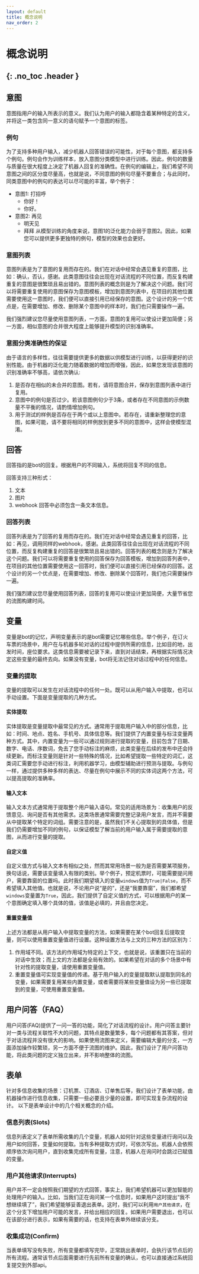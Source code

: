 ```yaml
---
layout: default
title: 概念说明
nav_order: 2
---
```

# 概念说明
{: .no_toc .header }
---

## 意图
意图指用户的输入所表示的意义。我们认为用户的输入都隐含着某种特定的含义，并将这一类包含同一意义的语句赋予一个意图的标签。

### 例句
为了支持多种用户输入，减少机器人回答错误的可能性，对于每个意图，都支持多个例句。例句会作为训练样本，放入意图分类模型中进行训练。因此，例句的数量与质量在很大程度上决定了机器人回复的准确性。在例句的编辑上，我们希望不同意图之间的区分度尽量高，也就是说，不同意图的例句尽量不要重合；与此同时，同类意图中的例句的表达可以尽可能的丰富，举个例子：
- 意图1: 打招呼
  - 你好！
  - 你好。
- 意图2: 再见
  - 明天见
  - 拜拜
从模型训练的角度来说，意图1的泛化能力会弱于意图2。因此，如果您可以提供更多更独特的例句，模型的效果也会更好。

### 意图列表
意图列表是为了意图的复用而存在的。我们在对话中经常会遇见重复的意图，比如：确认，否认，感谢。此类意图往往会出现在对话流程的不同位置，而反复构建重复的意图是很繁琐且易出错的。意图列表的概念则是为了解决这个问题。我们可以将需要重复使用的意图保存为意图模板，增加到意图列表中，在项目的其他位置需要使用这一意图时，我们便可以直接引用已经保存的意图。这个设计的另一个优点是，在需要增加、修改、删除某个意图中的样本时，我们也只需要操作一遍。

我们强烈建议您尽量使用意图列表，一方面，意图的复用可以使设计更加简便；另一方面，相似意图的合并很大程度上能够提升模型的识别准确率。

### 意图分类准确性的保证
由于语言的多样性，往往需要提供更多的数据以供模型进行训练，以获得更好的识别性能。由于机器的泛化能力随着数据的增加而增强，因此，如果您发现该意图的识别准确率不够高，请依次确认:
1. 是否存在相似的未合并的意图。若有，请将意图合并，保存到意图列表中进行复用。
2. 意图中的例句是否过少。若该意图例句少于3条，或者存在不同意图的示例数量不平衡的情况，请酌情增加例句。
3. 用于测试的样例是否存在于两个或以上意图中。若存在，请重新整理您的意图，如果可能，请不要将相同的样例放到更多不同的意图中，这样会使模型混淆。

## 回答
回答指的是bot的回复。根据用户的不同输入，系统将回复不同的信息。

回答支持三种形式：
1. 文本
2. 图片
3. webhook
回答中必须包含一条文本信息。

### 回答列表
回答列表是为了回答的复用而存在的。我们在对话中经常会遇见重复的回答，比如：再见，调用同样的webhook，感谢。此类回答往往会出现在对话流程的不同位置，而反复构建重复的回答是很繁琐且易出错的。回答列表的概念则是为了解决这个问题。我们可以将需要重复使用的回答保存为回答模板，增加到回答列表中，在项目的其他位置需要使用这一回答时，我们便可以直接引用已经保存的回答。这个设计的另一个优点是，在需要增加、修改、删除某个回答时，我们也只需要操作一遍。

我们强烈建议您尽量使用回答列表，回答的复用可以使设计更加简便，大量节省您的流图构建时间。

## 变量
变量是bot的记忆，声明变量表示的是bot需要记忆哪些信息。举个例子，在订火车票的场景中，用户在与机器多轮对话的过程中提供所需的信息，比如目的地，出发时间，座位要求。这类信息需要被记录下来，直到对话结束，再根据实际情况决定这些变量的最终去向。如果没有变量，bot将无法记住对话过程中的任何信息。

### 变量的提取
变量的提取可以发生在对话流程中的任何一处。既可以从用户输入中提取，也可以手动设置。下面是变量提取的几种方式。
#### 实体提取
实体提取是变量提取中最常见的方式。通常用于提取用户输入中的部分信息，比如：时间、地点、姓名、手机号、具体信息等。我们提供了内置变量与标注变量两种方式。其中，内置变量为一些可以通过规则进行提取的变量，目前包含了日期、数字、电话、序数词，免去了您手动标注的麻烦，此类变量在后续的发布中还会持续更新。而标注变量则是针对一些特殊的情况，比如希望提取一些特定的词汇，这类词汇需要您手动进行标注，利用机器学习，由模型辅助进行预测与提取。与例句一样，通过提供多种多样的表达、尽量在例句中展示不同的实体词这两个方法，可以提高提取的准确率。

#### 输入文本
输入文本方式通常用于提取整个用户输入语句。常见的适用场景为：收集用户的反馈意见、询问是否有其他需求。这类场景通常需要完整记录用户发言，而并不需要从中提取某个特定的词组。需要注意的是，虽然我们不关心提取到的具体值，但是我们仍需要增加不同的例句，以保证模型了解当前的用户输入属于需要提取的意图，从而进行变量的提取。

#### 自定义值
自定义值方式与输入文本有相似之处，然而其常用场景一般为是否需要某项服务，换句话说，需要该变量填入有限的类别。举个例子，预定机票时，可能需要提问用户，需要靠窗的位置吗。此时我们期望填入的变量`windows`值为`True|False`，而不希望填入其他值。也就是说，不论用户说“是的”，还是“我要靠窗”，我们都希望`windows`变量置为`True`，因此，我们提供了自定义值的方式，可以根据用户的某一个意图确定填入哪个具体的值，该值是必填的，并且由您决定。

#### 重置变量值
上述方法都是从用户输入中提取变量的方法，如果需要在某个bot回复后提取变量，则可以使用重置变量值进行设置。这种设置方法与上文的三种方法的区别为：
1. 作用域不同。该方法的作用域为特定的上下文，也就是说，该重置只在当前的对话中生效；而上文的方法都是全局有效的。如果希望在对话的多个场景中有针对性的提取变量，请使用重置变量值。
2. 重置变量值可实现变量值的传递。基于用户输入的变量提取默认提取到同名的变量，如果需要复用某些内置变量，或者需要将某些变量值设为另一些已提取到的变量，可使用重置变量值。


## 用户问答（FAQ）
用户问答(FAQ)提供了一问一答的功能，简化了对话流程的设计。用户问答主要针对一类与流程关联性不大的问题，其特点是数量繁多，每个问题都有其答案，但对于对话流程并没有很大的影响。如果使用流图来定义，需要编辑大量的分支，一方面添加操作较繁琐，另一方面不便于流图的维护。因此，我们设计了用户问答功能，将此类问题的定义独立出来，并不影响整体的流图。

## 表单
针对多信息收集的场景：订机票、订酒店、订单售后等，我们设计了表单功能，由机器操作进行信息收集，只需要一些必要且少量的设置，即可实现复杂流程的设计。
以下是表单设计中的几个相关概念的介绍。

### 信息列表(Slots)
信息列表定义了表单所需收集的几个变量，机器人如何针对这些变量进行询问以及用户如何回答，变量如何提取。当有多种提取方式时，可依次写出。机器人会依照顺序依次询问用户，直到收集完成所有变量，注意，机器人在询问时会跳过已赋值的变量。

### 用户其他请求(Interrupts)
用户并不一定会按照我们期望的方式回答，事实上，我们希望机器可以更加智能的处理用户的输入。比如，当我们正在询问某一个信息时，如果用户这时提出“我不想继续填了”，我们希望能够妥善退出表单。这时，我们可以利用`用户其他请求`，在这个分支下增加用户可能的发言，并给出相应的回复。如果用户需要退出，也可以在该部分进行表示，如果有需要的话，也支持在表单外继续该分支。

### 收集成功(Confirm)
当表单填写没有失败，所有变量都填写完毕，正常跳出表单时，会执行该节点后的所有流程。通常该节点后面需要进行先前所有变量的确认，也可以直接通过系统回复提交到外部api。